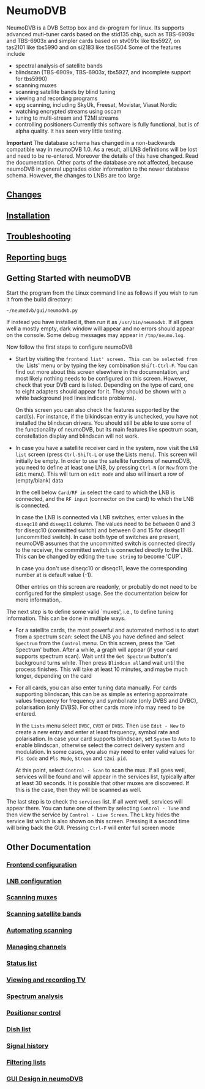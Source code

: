 # NeumoDVB #

NeumoDVB is a DVB Settop box and dx-program for linux.
Its supports advanced muti-tuner cards based on the stid135 chip, such as TBS-6909x and TBS-6903x
and simpler cards based on stv091x like tbs5927, on tas2101 like tbs5990 and on si2183 like tbs6504
Some of the features include

 * spectral analysis of satellite bands
 * blindscan (TBS-6909x, TBS-6903x, tbs5927, and incomplete support for tbs5990)
 * scanning muxes
 * scanning satellite bands by blind tuning
 * viewing and recording programs
 * epg scanning, including SkyUk, Freesat, Movistar, Viasat Nordic
 * watching encrypted streams using oscam
 * tuning to multi-stream and T2MI streams
 * controlling positioners
Currently this software is fully functional, but is of alpha quality. It has seen
very little testing.

**Important** The database schema has changed in a non-backwards compatible way in neumoDVB 1.0.
As a result, all LNB definitions will be lost and need to be re-entered. Moreover the details of
this have changed. Read the documentation. Other parts of the database are not affected, because
neumoDVB in general upgrades older information to the newer database schema. However, the changes
to LNBs are too large.

## [Changes](docs/changes.md) ##



## [Installation](docs/INSTALL.md) ##

## [Troubleshooting](docs/troubleshooting.md) ##

## [Reporting bugs](docs/bugs.md) ##


## Getting Started with neumoDVB ##

Start the program from the Linux command line as follows if you wish to run it from the build directory:

```~/neumodvb/gui/neumodvb.py```

If instead you have installed it, then run it as `/usr/bin/neumodvb`. If all goes well a mostly empty, dark
window will appear and no errors should appear on the console. Some debug messages may appear in `/tmp/neumo.log`.

Now follow the first steps to configure neumoDVB

* Start by visiting the `frontend list' screen. This can be selected from the `Lists' menu or by typing
  the key combination `Shift-Ctrl-F`. You can find out more about this screen elsewhere in the documentation,
  and most likely nothing needs to be configured on this screen. However, check that your DVB card is
  listed. Depending on the type of card, one to eight adapters should appear for it. They should be
  shown with a white background (red lines indicate problems).

  On this screen you can also check the features supported by the card(s). For instance, if the blkindscan
  entry is unchecked, you have not installed the blindscan drivers. You should still be able to use
  some of the functionality of neumoDVB, but its main features like spectrum scan, constellation display
  and blindscan will not work.

* In case you have a satellite receiver card in the system, now visit the `LNB list` screen (press
  `Ctrl-Shift-L` or use the Lists menu). This screen will initially be empty. In order to use the
  satellite functions of neumoDVB, you need to define at least one LNB, by pressing `Ctrl-N` (or
  `New` from the `Edit` menu). This will turn on `edit mode` and also will insert a row of (empty/blank) data

  In the cell below `Card/RF in` select the card to which the LNB is connected, and the `RF input` (connector
  on the card) to which the LNB is connected.

  In case the LNB is connected via LNB switches, enter values in the `diseqc10` and `diseqc11` column. The
  values need to be between 0 and 3 for diseqc10 (committed switch) and between 0 and 15 for diseqc11
  (uncommitted switch). In case both type of switches are present, neumoDVB  assumes that the uncommitted
  switch is connected directly to the receiver, the committed switch is connected directly to the LNB. This
  can be changed by editing the `tune string` to become 'CUP`.

  In case you don't use diseqc10 or diseqc11, leave the corresponding number at is default value (-1).

  Other entries on this screen are readonly, or probably do not need to be configured for the simplest
  usage. See the documentation below for more information,.

The next step is to define some valid `muxes', i.e., to define tuning information.
This can be done in multiple ways.

* For a satellite cards, the most powerful and automated method is
  to start from a spectrum scan: select the LNB you have defined and select `Spectrum` from the `Control`
  menu. On this screen, press the 'Get Spectrum' button. After a while, a graph will appear (if your
  card supports spectrum scan). Wait until the `Get Spectrum` button's background turns white. Then
  press `Blindcan all`and wait until the process finishes. This will take at least 10 minutes, and maybe
  much longer, depending on the card

* For all cards, you can also enter tuning data manually. For cards supporting blindscan, this can be as
  simple as entering approximate values frequency for frequency and symbol rate (only DVBS and DVBC),
  polarisation (only DVBS). For other cards more info may need to be entered.

  In the `Lists` menu select `DVBC`, `CVBT` or `DVBS`. Then use `Edit - New` to create a new entry and
  enter at least frequency, symbol rate and polarisation. In case your card supports blindscan, set
  `System` to `Auto` to enable blindscan, otherwise select the correct delivery system and modulation.
  In some cases, you also may need to enter valid values for `Pls Code` and `Pls Mode`, `Stream` and
  `t2mi pid`.

  At this point, select `Control - Scan` to scan the mux. If all goes well, services will be found
  and will appear in the services list, typically after at least 30 seconds. It is possible that
  other muxes are discovered. If this is the case, then they will be scanned as well.

The last step is to check the `services` list. If all went well, services will appear there. You can
tune one of them by selecting `Control - Tune` and then view  the service by `Control - Live Screen`.
The `L` key hides the service list which is also shown on this screen. Pressing it a second time
will bring back the GUI. Pressing `Ctrl-F` will enter full screen mode

## Other Documentation ##

### [Frontend configuration](docs/frontends.md) ###

### [LNB configuration](docs/lnbs.md) ###

### [Scanning muxes](docs/muxes.md) ####

### [Scanning satellite bands](docs/satellites.md) ####

### [Automating scanning](docs/commands.md) ###

### [Managing channels](docs/channel_management.md) ###

### [Status  list](docs/status_list.md) ###

### [Viewing and recording TV](docs/viewing.md) ###

### [Spectrum analysis](docs/spectrum.md) ###

### [Positioner control](docs/positioner.md) ###

### [Dish list](docs/dishes.md) ####

### [Signal history](docs/signal_history.md) ###

### [Filtering lists](docs/lists.md) ###


### [GUI Design in neumoDVB](docs/gui_design.md) ###
